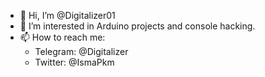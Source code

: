 - 👋 Hi, I’m @Digitalizer01
- 👀 I’m interested in Arduino projects and console hacking.
- 📫 How to reach me:
    - Telegram: @Digitalizer
    - Twitter: @IsmaPkm
